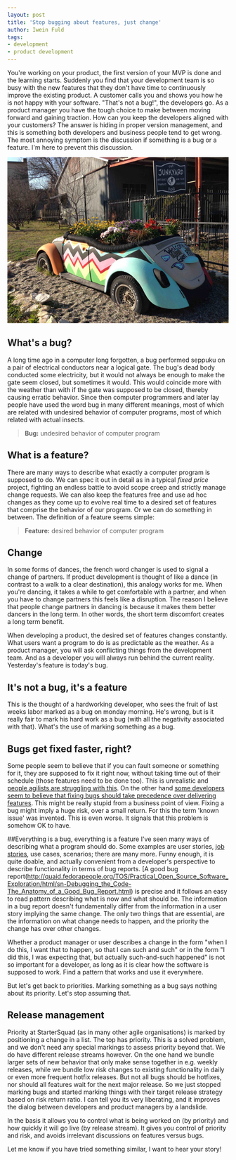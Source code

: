 ```yaml
---
layout: post
title: 'Stop bugging about features, just change'
author: Iwein Fuld
tags:
- development
- product development
---
```


You're working on your product, the first version of your MVP is done and the learning starts. Suddenly you find that
your development team is so busy with the new features that they don't have time to continuously improve the existing
product. A customer calls you and shows you how he is not happy with your software. "That's not a bug!",
the developers go. As a product manager you have the tough choice to make between moving forward and gaining
traction. How can you keep the developers aligned with your customers? The answer is hiding in proper version
management, and this is something both developers and business people tend to get wrong. The most annoying symptom is
the discussion if something is a bug or a feature. I'm here to prevent this discussion.

![Featuring a bug](/assets/images/bug-or-feature.jpg)

## What's a bug?
A long time ago in a computer long forgotten, a bug performed seppuku on a pair of electrical conductors near a
logical gate. The bug's dead body conducted some electricity, but it would not always be enough to make the gate seem
 closed, but sometimes it would. This would coincide more with the weather than with if the gate was supposed to be
 closed, thereby causing erratic behavior. Since then computer programmers and later lay people have used the word bug
  in many different meanings, most of which are related with undesired behavior of computer programs,
  most of which related with actual insects.

> **Bug:** undesired behavior of computer program

## What is a feature?
There are many ways to describe what exactly a computer program is supposed to do. We can spec it out in detail as in a
typical _fixed price_ project, fighting an endless battle to avoid scope creep and strictly manage change requests.
We can also keep the features free and use ad hoc changes as they come up to evolve real time to a desired set of
features that comprise the behavior of our program. Or we can do something in between. The definition of a feature
seems simple:

> **Feature:** desired behavior of computer program

## Change
In some forms of dances, the french word changer is used to signal a change of partners. If product development is
thought of like a dance (in contrast to a walk to a clear destination), this analogy works for me. When you're
dancing, it takes a while to get comfortable with a partner, and when you have to change partners this feels like a
disruption. The reason I believe that people change partners in dancing is because it makes them better dancers in
the long term. In other words, the short term discomfort creates a long term benefit.

When developing a product, the desired set of features changes constantly. What users want a program to do is as
predictable as the weather. As a product manager, you will ask conflicting things from the development team. And as a
 developer you will always run behind the current reality. Yesterday's feature is today's bug.

## It's not a bug, it's a feature
This is the thought of a hardworking developer, who sees the fruit of last weeks labor marked as a bug on monday
morning. He's wrong, but is it really fair to mark his hard work as a bug (with all the negativity associated with
that). What's the use of marking something as a bug.

## Bugs get fixed faster, right?
Some people seem to believe that if you can fault someone or something for it, they are supposed to fix it right
now, without taking time out of their schedule (those features need to be done too). This is unrealistic and [people
agilists are struggling with this](http://pm.stackexchange.com/questions/677/should-bugs-be-treated-as-stories-or-as-tasks). On the
other hand [some developers seem to believe that fixing bugs should take precedence over delivering features](http://c2.com/cgi/wiki?FixBugsFirst). This
might be really stupid from a business point of view. Fixing a bug might imply a huge risk,
over a small return. For this the term 'known issue' was invented. This is even worse. It signals that this problem
is somehow OK to have.

##Everything is a bug, everything is a feature
I've seen many ways of describing what a program should do. Some examples are user stories,
[job stories](http://alanklement.blogspot.nl/2013/09/replacing-user-story-with-job-story.html), use cases,
scenarios; there are many more. Funny enough, it is quite doable, and actually convenient from a developer's
perspective to describe functionality in terms of bug reports. [A good bug report(http://quaid.fedorapeople.org/TOS/Practical_Open_Source_Software_Exploration/html/sn-Debugging_the_Code-The_Anatomy_of_a_Good_Bug_Report.html) is precise and it follows an easy
 to
 read pattern describing what is now and what should be. The information in a bug report doesn't fundamentally differ
  from the information in a user story implying the same change. The only two things that are essential,
  are the information on what change needs to happen, and the priority the change has over other changes.

Whether a product manager or user describes a change in the form "when I do this, I want that to happen,
so that I can such and such" or in
the form "I did this, I was expecting that, but actually such-and-such happened" is not so important for a developer,
 as long as it is clear how the software is supposed to work. Find a pattern that works and use it everywhere.

But let's get back to priorities. Marking something as a bug says nothing about its priority. Let's stop assuming that.

## Release management
Priority at StarterSquad (as in many other agile organisations) is marked by positioning a change in a list. The top
has priority. This is a solved problem, and we don't need any special markings to assess priority beyond that. We do
have different release streams however. On the one hand we bundle larger sets of new behavior that only make sense
together in e.g. weekly releases, while we bundle low risk changes to existing functionality in daily or even more
frequent hotfix releases. But not all bugs should be hotfixes, nor should all features wait for the next major
release. So we just stopped marking bugs and started marking things with their target release strategy based on risk
return ratio. I can tell you its very liberating, and it improves the dialog between developers and product managers
by a landslide.

In the basis it allows you to control what is being worked on (by priority) and how quickly it will go live (by
release stream). It gives you control of priority and risk, and avoids irrelevant discussions on features versus bugs.

Let me know if you have tried something similar, I want to hear your story!
